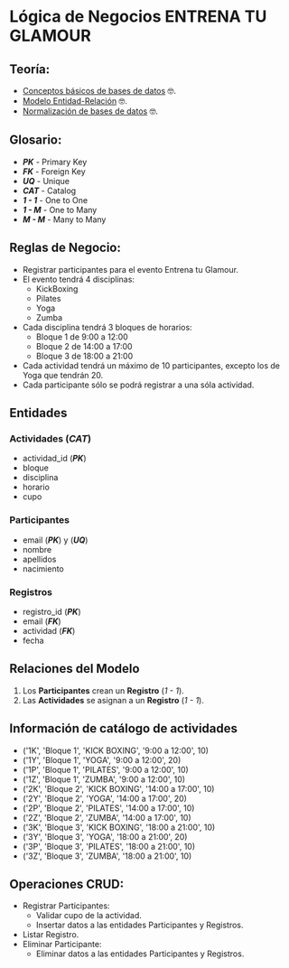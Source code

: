 # Lógica de Negocios ENTRENA TU GLAMOUR

## Teoría:

* [Conceptos básicos de bases de datos](https://ed.team/blog/conceptos-basicos-de-bases-de-datos) 🤓.
* [Modelo Entidad-Relación](https://ed.team/blog/modelo-entidad-relacion) 🤓.
* [Normalización de bases de datos](https://ed.team/blog/normalizacion-de-bases-de-datos) 🤓.

## Glosario:

* ***PK*** - Primary Key
* ***FK*** - Foreign Key
* ***UQ*** - Unique
* ***CAT*** - Catalog
* ***1 - 1*** - One to One
* ***1 - M*** - One to Many
* ***M - M*** - Many to Many

## Reglas de Negocio:

* Registrar participantes para el evento Entrena tu Glamour.
* El evento tendrá 4 disciplinas:
  * KickBoxing
  * Pilates
  * Yoga
  * Zumba
* Cada disciplina tendrá 3 bloques de horarios:
  * Bloque 1 de 9:00 a 12:00
  * Bloque 2 de 14:00 a 17:00
  * Bloque 3 de 18:00 a 21:00
* Cada actividad tendrá un máximo de 10 participantes, excepto los de Yoga que tendrán 20.
* Cada participante sólo se podrá registrar a una sóla actividad.

## Entidades

### Actividades (***CAT***)

* actividad_id (***PK***)
* bloque
* disciplina
* horario
* cupo

### Participantes

* email (***PK***) y (***UQ***)
* nombre
* apellidos
* nacimiento

### Registros

* registro_id (***PK***)
* email (***FK***)
* actividad (***FK***)
* fecha


## Relaciones del Modelo

1. Los **Participantes** crean un **Registro** (*1 - 1*).
1. Las **Actividades** se asignan a un  **Registro** (*1 - 1*).

## Información de catálogo de actividades

* ('1K', 'Bloque 1', 'KICK BOXING', '9:00 a 12:00', 10)
* ('1Y', 'Bloque 1', 'YOGA', '9:00 a 12:00', 20)
* ('1P', 'Bloque 1', 'PILATES', '9:00 a 12:00', 10)
* ('1Z', 'Bloque 1', 'ZUMBA', '9:00 a 12:00', 10)
* ('2K', 'Bloque 2', 'KICK BOXING', '14:00 a 17:00', 10)
* ('2Y', 'Bloque 2', 'YOGA', '14:00 a 17:00', 20)
* ('2P', 'Bloque 2', 'PILATES', '14:00 a 17:00', 10)
* ('2Z', 'Bloque 2', 'ZUMBA', '14:00 a 17:00', 10)
* ('3K', 'Bloque 3', 'KICK BOXING', '18:00 a 21:00', 10)
* ('3Y', 'Bloque 3', 'YOGA', '18:00 a 21:00', 20)
* ('3P', 'Bloque 3', 'PILATES', '18:00 a 21:00', 10)
* ('3Z', 'Bloque 3', 'ZUMBA', '18:00 a 21:00', 10)

## Operaciones CRUD:

* Registrar Participantes:
  * Validar cupo de la actividad.
  * Insertar datos a las entidades Participantes y Registros.
* Listar Registro.
* Eliminar Participante:
  * Eliminar datos a las entidades Participantes y Registros.